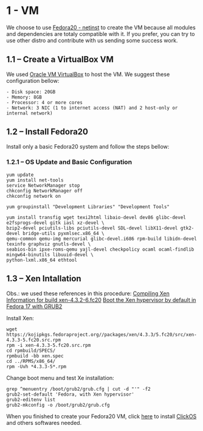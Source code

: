 # 1 - VM

We choose to use [Fedora20 - netinst](http://fedoraproject.org/en/download-splash?file=http://download.fedoraproject.org/pub/fedora/linux/releases/20/Fedora/x86_64/iso/Fedora-20-x86_64-netinst.iso) to create the VM because  all modules and dependencies are totaly compatible with it. If you prefer, you can try to use other distro and contribute with us sending some success work.

## 1.1 – Create a VirtualBox VM

We used [Oracle VM VirtualBox](https://www.virtualbox.org/) to host the VM. We suggest these configuration bellow:

```
- Disk space: 20GB
- Memory: 8GB
- Processor: 4 or more cores
- Network: 3 NIC (1 to internet access (NAT) and 2 host-only or internal network)
```

## 1.2 – Install Fedora20

Install only a basic Fedora20 system and follow the steps bellow:

### 1.2.1 – OS Update and Basic Configuration

```
yum update
yum install net-tools
service NetworkManager stop
chkconfig NetworkManager off
chkconfig network on

yum groupinstall "Development Libraries" "Development Tools"

yum install transfig wget texi2html libaio-devel dev86 glibc-devel e2fsprogs-devel gitk iasl xz-devel \
bzip2-devel pciutils-libs pciutils-devel SDL-devel libX11-devel gtk2-devel bridge-utils pyxmlsec.x86_64 \
qemu-common qemu-img mercurial glibc-devel.i686 rpm-build libidn-devel texinfo graphviz gnutls-devel \
seabios-bin ipxe-roms-qemu yajl-devel checkpolicy ocaml ocaml-findlib mingw64-binutils libuuid-devel \
python-lxml.x86_64 ethtool
```

## 1.3 – Xen Intallation

Obs.: we used these references in this procedure:
[Compiling Xen](http://wiki.xen.org/wiki/Compiling_Xen)
[Information for build xen-4.3.2-6.fc20](http://koji.fedoraproject.org/koji/buildinfo?buildID=539318)
[Boot the Xen hypervisor by default in Fedora 17 with GRUB2](http://major.io/2012/07/16/boot-the-xen-hypervisor-by-default-in-fedora-17-with-grub-2/)


Install Xen:

```
wget https://kojipkgs.fedoraproject.org//packages/xen/4.3.3/5.fc20/src/xen-4.3.3-5.fc20.src.rpm
rpm -i xen-4.3.3-5.fc20.src.rpm
cd rpmbuild/SPECS/
rpmbuild -bb xen.spec
cd ../RPMS/x86_64/
rpm -Uvh *4.3.3-5*.rpm
```

Change boot menu and test Xe installation:

```
grep ^menuentry /boot/grub2/grub.cfg | cut -d "'" -f2
grub2-set-default 'Fedora, with Xen hypervisor'
grub2-editenv list
grub2-mkconfig -o /boot/grub2/grub.cfg
```





When you finished to create your Fedora20 VM, click [here](/2_install_ClickOS.md) to install [ClickOS](http://cnp.neclab.eu/getting-started#clickos) and others softwares needed.
